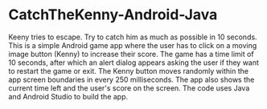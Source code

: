 # CatchTheKenny-Android-Java
Keeny tries to escape.  Try to catch him as much as possible in 10 seconds.
This is a simple Android game app where the user has to click on a moving image button (Kenny) to increase their score. The game has a time limit of 10 seconds, after which an alert dialog appears asking the user if they want to restart the game or exit. The Kenny button moves randomly within the app screen boundaries in every 250 milliseconds. The app also shows the current time left and the user's score on the screen. The code uses Java and Android Studio to build the app.
